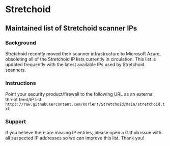 # Stretchoid
## Maintained list of Stretchoid scanner IPs
### Background
Stretchoid recently moved their scanner infrastructure to Microsoft Azure, obsoleting all of the Stretchoid IP lists currently in circulation.  This list is updated frequently with the latest available IPs used by Stretchoid scanners.
### Instructions
Point your security product/firewall to the following URL as an external threat feed/IP list:
```https://raw.githubusercontent.com/Xorlent/Stretchoid/main/stretchoid.txt```
### Support
If you believe there are missing IP entries, please open a Github issue with all suspected IP addresses so we can improve this list.  Thank you!
